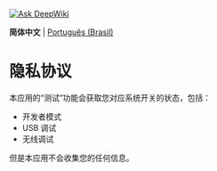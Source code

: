[![Ask DeepWiki](https://deepwiki.com/badge.svg)](https://deepwiki.com/xfqwdsj/IAmNotADeveloper)

**简体中文** | [Português (Brasil)](README_PT-BR.md)

# 隐私协议

本应用的“测试”功能会获取您对应系统开关的状态，包括：
- 开发者模式
- USB 调试
- 无线调试

但是本应用不会收集您的任何信息。
